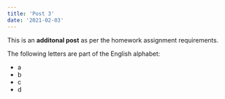 ```yaml
---
title: 'Post 3'
date: '2021-02-03'
---
```

 
This is an **additonal post** as per the homework assignment requirements.
 
The following letters are part of the English alphabet:
 
- a
- b
- c
- d
 